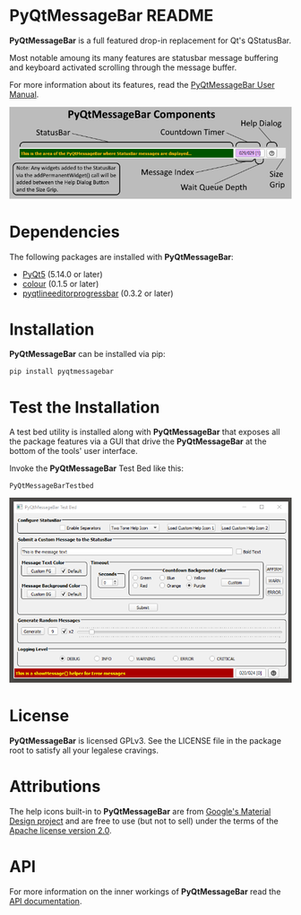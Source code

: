 # PyQtMessageBar README #

**PyQtMessageBar** is a full featured drop-in replacement for Qt's QStatusBar.

Most notable amoung its many features are statusbar message buffering and 
keyboard activated scrolling through the message buffer.

For more information about its features, read the [PyQtMessageBar User Manual](https://eruber.github.io/PyQtMessageBar/docs/build/html/index.html).

![](/docs/source/_static/components_readme.png)

# Dependencies #
The following packages are installed with **PyQtMessageBar**:

- 	[PyQt5](https://riverbankcomputing.com/software/pyqt/intro) (5.14.0 or later)
- 	[colour](https://pypi.org/project/colour/) (0.1.5 or later)
- 	[pyqtlineeditorprogressbar](https://github.com/eruber/pyqtlineeditprogressbar) (0.3.2 or later)

# Installation #
**PyQtMessageBar** can be installed via pip:

	pip install pyqtmessagebar

# Test the Installation #
A test bed utility is installed along with **PyQtMessageBar** that exposes all the package features via a GUI that drive the **PyQtMessageBar** at the bottom of the tools' user interface.

Invoke the **PyQtMessageBar** Test Bed like this:

	PyQtMessageBarTestbed

![](/docs/source/_static/testbed.png)

# License #
**PyQtMessageBar** is licensed GPLv3. See the LICENSE file in the package root to satisfy all your legalese cravings. 

# Attributions #
The help icons built-in to **PyQtMessageBar** are from [Google's Material Design project](https://material.io/resources/icons/?style=baseline) and are free to use (but not to sell) under the terms of the [Apache license version 2.0](https://www.apache.org/licenses/LICENSE-2.0.html).

# API #
For more information on the inner workings of **PyQtMessageBar** read the [API documentation](https://eruber.github.io/PyQtMessageBar/docs/build/html/api.html).



